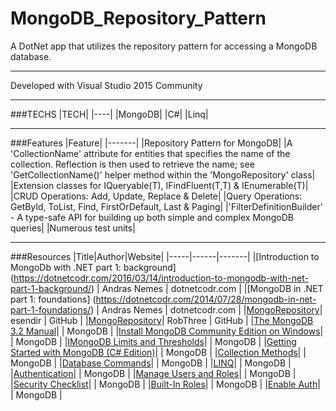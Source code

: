 # MongoDB_Repository_Pattern
A DotNet app that utilizes the repository pattern for accessing a MongoDB database.

---

Developed with Visual Studio 2015 Community

---

###TECHS
|TECH|
|----|
|MongoDB|
|C#|
|Linq|

---

###Features
|Feature|
|-------|
|Repository Pattern for MongoDB|
|A 'CollectionName' attribute for entities that specifies the name of the collection. Reflection is then used to retrieve the name; see 'GetCollectionName()' helper method within the 'MongoRepository' class|
|Extension classes for IQueryable(T), IFindFluent(T,T) & IEnumerable(T)|
|CRUD Operations: Add, Update, Replace & Delete|
|Query Operations: GetById, ToList, Find, FirstOrDefault, Last & Paging|
|'FilterDefinitionBuilder' - A type-safe API for building up both simple and complex MongoDB queries|
|Numerous test units|

---

###Resources
|Title|Author|Website|
|-----|------|-------|
|[Introduction to MongoDb with .NET part 1: background] (https://dotnetcodr.com/2016/03/14/introduction-to-mongodb-with-net-part-1-background/) | Andras Nemes | dotnetcodr.com |
|[MongoDB in .NET part 1: foundations] (https://dotnetcodr.com/2014/07/28/mongodb-in-net-part-1-foundations/) | Andras Nemes | dotnetcodr.com |
|[MongoRepository](https://github.com/esendir/MongoRepository)| esendir | GitHub |
|[MongoRepository](https://github.com/RobThree/MongoRepository)| RobThree | GitHub |
|[The MongoDB 3.2 Manual](https://docs.mongodb.com/manual/)| | MongoDB |
|[Install MongoDB Community Edition on Windows](https://docs.mongodb.com/manual/tutorial/install-mongodb-on-windows/)| | MongoDB |
|[IMongoDB Limits and Thresholds](https://docs.mongodb.com/manual/reference/limits/)| | MongoDB |
|[Getting Started with MongoDB (C# Edition)](https://docs.mongodb.com/getting-started/csharp/)| | MongoDB |
|[Collection Methods](https://docs.mongodb.com/manual/reference/method/js-collection/)| | MongoDB |
|[Database Commands](https://docs.mongodb.com/manual/reference/command/)| | MongoDB |
|[LINQ](http://mongodb.github.io/mongo-csharp-driver/2.2/reference/driver/crud/linq/)| | MongoDB |
|[Authentication](http://mongodb.github.io/mongo-csharp-driver/2.2/reference/driver/authentication/)| | MongoDB |
|[Manage Users and Roles](https://docs.mongodb.com/manual/tutorial/manage-users-and-roles/)| | MongoDB |
|[Security Checklist](https://docs.mongodb.com/manual/administration/security-checklist/)| | MongoDB |
|[Built-In Roles](https://docs.mongodb.com/manual/core/security-built-in-roles/)| | MongoDB |
|[Enable Auth](https://docs.mongodb.com/manual/tutorial/enable-authentication/)| | MongoDB |
